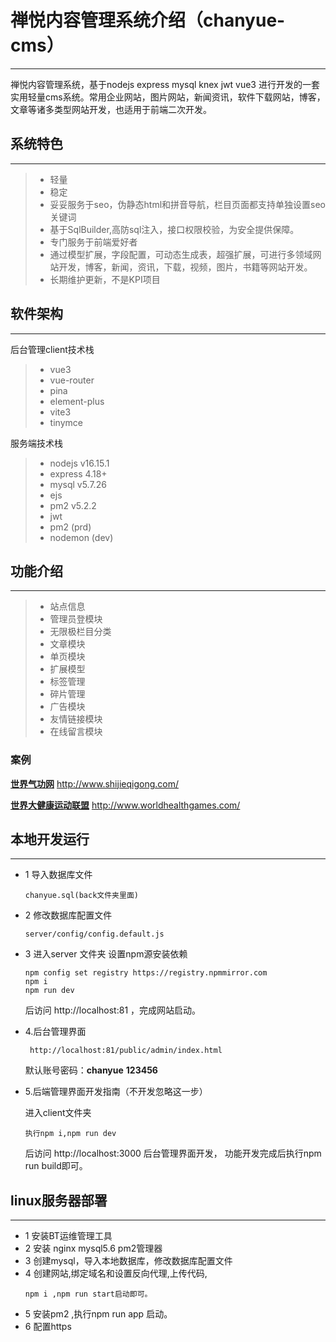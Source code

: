 # 禅悦内容管理系统介绍（chanyue-cms）
------
 禅悦内容管理系统，基于nodejs express mysql knex jwt vue3 进行开发的一套实用轻量cms系统。常用企业网站，图片网站，新闻资讯，软件下载网站，博客，文章等诸多类型网站开发，也适用于前端二次开发。


## 系统特色
------

> * 轻量
> * 稳定
> * 妥妥服务于seo，伪静态html和拼音导航，栏目页面都支持单独设置seo关键词
> * 基于SqlBuilder,高防sql注入，接口权限校验，为安全提供保障。
> * 专门服务于前端爱好者
> * 通过模型扩展，字段配置，可动态生成表，超强扩展，可进行多领域网站开发，博客，新闻，资讯，下载，视频，图片，书籍等网站开发。
> * 长期维护更新，不是KPI项目


## 软件架构
------
后台管理client技术栈
  > * vue3 
  > * vue-router
  > * pina 
  > * element-plus 
  > * vite3
  > * tinymce

服务端技术栈
  > * nodejs v16.15.1
  > * express 4.18+
  > * mysql v5.7.26
  > * ejs
  > * pm2   v5.2.2
  > * jwt 
  > * pm2 (prd)
  > * nodemon (dev)
  
## 功能介绍
------
> * 站点信息
> * 管理员登模块
> * 无限极栏目分类
> * 文章模块
> * 单页模块
> * 扩展模型
> * 标签管理
> * 碎片管理
> * 广告模块
> * 友情链接模块
> * 在线留言模块

### 案例


**[世界气功网](http://www.shijieqigong.com/)** http://www.shijieqigong.com/

**[世界大健康运动联盟](http://www.worldhealthgames.com/)** http://www.worldhealthgames.com/



## 本地开发运行
------
* 1 导入数据库文件 
    ```
    chanyue.sql(back文件夹里面)
    ```
* 2 修改数据库配置文件
    
    ```
    server/config/config.default.js
    ```
* 3 进入server 文件夹
    设置npm源安装依赖
    ```
    npm config set registry https://registry.npmmirror.com
    npm i 
    npm run dev 
    ```
    后访问 http://localhost:81 ，完成网站启动。

*  4.后台管理界面  
   ```
    http://localhost:81/public/admin/index.html 
    ```
   默认账号密码：**chanyue**  **123456**

* 5.后端管理界面开发指南（不开发忽略这一步）

    进入client文件夹
    ```
    执行npm i,npm run dev  
    ```
    后访问 http://localhost:3000 后台管理界面开发，
    功能开发完成后执行npm run build即可。
    


## linux服务器部署
------
* 1 安装BT运维管理工具
* 2 安装 nginx mysql5.6  pm2管理器 
* 3 创建mysql，导入本地数据库，修改数据库配置文件
* 4 创建网站,绑定域名和设置反向代理,上传代码,
    ```
    npm i ,npm run start启动即可。
    ```
* 5 安装pm2 ,执行npm run app 启动。
* 6 配置https
```